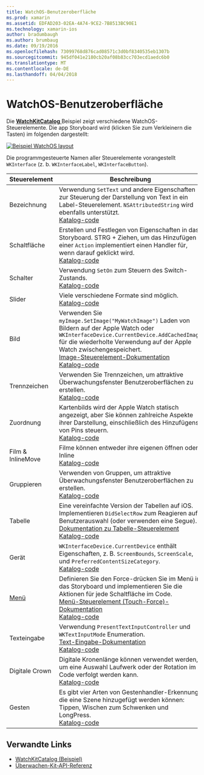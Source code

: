 ```yaml
---
title: WatchOS-Benutzeroberfläche
ms.prod: xamarin
ms.assetid: EDFAD203-02EA-4A74-9CE2-7B8513BC90E1
ms.technology: xamarin-ios
author: bradumbaugh
ms.author: brumbaug
ms.date: 09/19/2016
ms.openlocfilehash: 73099768d876cad08571c3d0bf8340535eb1307b
ms.sourcegitcommit: 945df041e2180cb20af08b83cc703ecd1aedc6b0
ms.translationtype: MT
ms.contentlocale: de-DE
ms.lasthandoff: 04/04/2018
---
```

# <a name="watchos-user-interface"></a>WatchOS-Benutzeroberfläche

Die [ **WatchKitCatalog** ](https://github.com/xamarin/monotouch-samples/tree/master/watchOS/WatchKitCatalog) Beispiel zeigt verschiedene WatchOS-Steuerelemente. Die app Storyboard wird (klicken Sie zum Verkleinern die Tasten) im folgenden dargestellt:

[![](images/storyboard-sml.png "Beispiel WatchOS layout")](images/storyboard.png#lightbox)

Die programmgesteuerte Namen aller Steuerelemente vorangestellt `WKInterface` (z. b. `WKInterfaceLabel`, `WKInterfaceButton`).

|Steuerelement|Beschreibung|Bildschirmabbildung|
|---|---|---|
|Bezeichnung|Verwendung `SetText` und andere Eigenschaften zur Steuerung der Darstellung von Text in ein Label-Steuerelement. `NSAttributedString` wird ebenfalls unterstützt.<br />[Katalog-code](https://github.com/xamarin/ios-samples/blob/master/watchOS/WatchKitCatalog/WatchKit3Extension/LabelDetailController.cs)|![](Images/label.png)|
|Schaltfläche|Erstellen und Festlegen von Eigenschaften in das Storyboard. STRG + Ziehen, um das Hinzufügen einer `Action` implementiert einen Handler für, wenn darauf geklickt wird.<br />[Katalog-code](https://github.com/xamarin/ios-samples/blob/master/watchOS/WatchKitCatalog/WatchKit3Extension/ButtonDetailController.cs)|![](Images/button.png)|
|Schalter|Verwendung `SetOn` zum Steuern des Switch-Zustands.<br />[Katalog-code](https://github.com/xamarin/ios-samples/blob/master/watchOS/WatchKitCatalog/WatchKit3Extension/SwitchDetailController.cs)|![](Images/switch.png)|
|Slider|Viele verschiedene Formate sind möglich.<br />[Katalog-code](https://github.com/xamarin/ios-samples/blob/master/watchOS/WatchKitCatalog/WatchKit3Extension/SliderDetailController.cs)|![](Images/slider.png)|
|Bild|Verwenden Sie `myImage.SetImage("MyWatchImage")` Laden von Bildern auf der Apple Watch oder `WKInterfaceDevice.CurrentDevice.AddCachedImage` für die wiederholte Verwendung auf der Apple Watch zwischengespeichert.<br />[Image-Steuerelement-Dokumentation](~/ios/watchos/user-interface/image.md)<br />[Katalog-code](https://github.com/xamarin/ios-samples/blob/master/watchOS/WatchKitCatalog/WatchKit3Extension/ImageDetailController.cs)|![](Images/image.png)|
|Trennzeichen|Verwenden Sie Trennzeichen, um attraktive Überwachungsfenster Benutzeroberflächen zu erstellen.<br />[Katalog-code](https://github.com/xamarin/ios-samples/blob/master/watchOS/WatchKitCatalog/WatchKit3Extension/SeparatorDetailController.cs)|![](Images/separator.png)| 
|Zuordnung|Kartenbilds wird der Apple Watch statisch angezeigt, aber Sie können zahlreiche Aspekte ihrer Darstellung, einschließlich des Hinzufügens von Pins steuern.<br />[Katalog-code](https://github.com/xamarin/ios-samples/blob/master/watchOS/WatchKitCatalog/WatchKit3Extension/MapDetailController.cs)|![](Images/map.png)|
|Film & InlineMove|Filme können entweder ihre eigenen öffnen oder Inline<br />[Katalog-code](https://github.com/xamarin/ios-samples/blob/master/watchOS/WatchKitCatalog/WatchKit3Extension/MovieDetailController.cs)|![](Images/movie.png)|
|Gruppieren|Verwenden von Gruppen, um attraktive Überwachungsfenster Benutzeroberflächen zu erstellen.<br />[Katalog-code](https://github.com/xamarin/ios-samples/blob/master/watchOS/WatchKitCatalog/WatchKit3Extension/GroupDetailController.cs)|![](Images/group.png)|
|Tabelle|Eine vereinfachte Version der Tabellen auf iOS. Implementieren `DidSelectRow` zum Reagieren auf Benutzerauswahl (oder verwenden eine Segue).<br />[Dokumentation zu Tabelle-Steuerelement](~/ios/watchos/user-interface/table.md)<br />[Katalog-code](https://github.com/xamarin/ios-samples/blob/master/watchOS/WatchKitCatalog/WatchKit3Extension/Table%20Detail%20Controller/TableDetailController.cs)|![](Images/table.png)|
|Gerät|`WKInterfaceDevice.CurrentDevice` enthält Eigenschaften, z. B. `ScreenBounds`, `ScreenScale`, und `PreferredContentSizeCategory`.<br />[Katalog-code](https://github.com/xamarin/ios-samples/blob/master/watchOS/WatchKitCatalog/WatchKit3Extension/DeviceDetailController.cs)|![](Images/device.png)|
|[Menü](~/ios/watchos/user-interface/menu.md)|Definieren Sie den Force-drücken Sie im Menü in das Storyboard und implementieren Sie die Aktionen für jede Schaltfläche im Code.<br />[Menü-Steuerelement (Touch-Force)-Dokumentation](~/ios/watchos/user-interface/menu.md)<br />[Katalog-code](https://github.com/xamarin/ios-samples/blob/master/watchOS/WatchKitCatalog/WatchKit3Extension/ControllerDetailController.cs)|![](Images/controller.png)|
|Texteingabe|Verwendung `PresentTextInputController` und `WKTextInputMode` Enumeration.<br />[Text-Eingabe-Dokumentation](~/ios/watchos/user-interface/text-input.md)<br />[Katalog-code](https://github.com/xamarin/ios-samples/blob/master/watchOS/WatchKitCatalog/WatchKit3Extension/TextInputController.cs)|![](Images/textinput.png)|
|Digitale Crown|Digitale Kronenlänge können verwendet werden, um eine Auswahl Laufwerk oder der Rotation im Code verfolgt werden kann.<br />[Katalog-code](https://github.com/xamarin/ios-samples/blob/master/watchOS/WatchKitCatalog/WatchKit3Extension/CrownDetailController.cs)|![](Images/digital-crown.png)|
|Gesten|Es gibt vier Arten von Gestenhandler-Erkennung, die eine Szene hinzugefügt werden können: Tippen, Wischen zum Schwenken und LongPress.<br />[Katalog-code](https://github.com/xamarin/ios-samples/blob/master/watchOS/WatchKitCatalog/WatchKit3Extension/GestureDetailController.cs)|![](Images/gestures.png)|


## <a name="related-links"></a>Verwandte Links

- [WatchKitCatalog (Beispiel)](https://developer.xamarin.com/samples/monotouch/watchOS/WatchKitCatalog/)
- [Überwachen-Kit-API-Referenz](https://developer.xamarin.com/api/namespace/WatchKit/)
